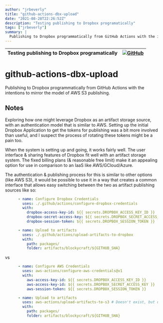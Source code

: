 ```yaml
---
author: "jrbeverly"
title: "github-actions-dbx-upload"
date: "2021-08-28T22:26:52Z"
description: "Testing publishing to Dropbox programatically"
tags: ["jrbeverly"]
summary: |
  Publishing to Dropbox programmatically from GitHub Actions with the intentions to mirror the model of AWS S3 publishing.
---
```


| Testing publishing to Dropbox programatically | [![GitHub](https://img.shields.io/badge/GitHub-%23121011.svg?logo=github&logoColor=white)](https://github.com/jrbeverly/github-actions-dbx-upload) |
| :-------- | -------: |


# github-actions-dbx-upload

Publishing to Dropbox programmatically from GitHub Actions with the intentions to mirror the model of AWS S3 publishing.

## Notes

Exploring how one might leverage Dropbox as an artifact storage source, with an authentication model that is similar to AWS. Setting up the initial Dropbox Application to get the tokens for publishing was a bit more involved than useful, and I suspect the process of rotating these tokens might be a pain too.

When the system is setting up and going, it works fairly well. The user interface & sharing features of Dropbox fit well with an artifact storage system. The fixed billing plans (& reasonable free limit) make it an appealing option for use in comparison to an IaaS like AWS/GCloud/Azure.

The authentication & publishing process for this is similar to other options (like AWS S3), it would be possible to use it in a way that creates a common interface that allows easy switching between the two as artifact publishing sources like so:

```yaml
      - name: Configure Dropbox Credentials
        uses: ./.github/actions/configure-dropbox-credentials
        with:
          dropbox-access-key-id: ${{ secrets.DROPBOX_ACCESS_KEY_ID }}
          dropbox-secret-access-key: ${{ secrets.DROPBOX_SECRET_ACCESS_KEY }}
          dropbox-session-token: ${{ secrets.DROPBOX_SESSION_TOKEN }} 

      - name: Upload to artifacts
        uses: ./.github/actions/upload-artifacts-to-dropbox
        with:
          path: packages/
          folder: artifacts/blockycraft/${GITHUB_SHA}
```

vs

```yaml
      - name: Configure AWS Credentials
        uses: aws-actions/configure-aws-credentials@v1
        with:
          aws-access-key-id: ${{ secrets.DROPBOX_ACCESS_KEY_ID }}
          aws-access-key-id: ${{ secrets.DROPBOX_SECRET_ACCESS_KEY }}
          aws-session-token: ${{ secrets.DROPBOX_SESSION_TOKEN }} 

      - name: Upload to artifacts
        uses: aws-actions/upload-artifacts-to-s3 # Doesn't exist, but using as stub
        with:
          path: packages/
          folder: artifacts/blockycraft/${GITHUB_SHA}
```